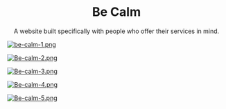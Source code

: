 <h1 align="center">Be Calm</h1>

<p align="center">A website built specifically with people who offer their services in mind.</p>

[![be-calm-1.png](https://i.postimg.cc/50cRFSrh/be-calm-1.png)](https://postimg.cc/qtLLPy4w)

[![Be-calm-2.png](https://i.postimg.cc/VkrgBbXm/Be-calm-2.png)](https://postimg.cc/9D2yc0xn)

[![Be-calm-3.png](https://i.postimg.cc/JhQkb1YR/Be-calm-3.png)](https://postimg.cc/HJVnmCCN)

[![Be-calm-4.png](https://i.postimg.cc/Hnr8DbYL/Be-calm-4.png)](https://postimg.cc/SYpxc2z0)

[![Be-calm-5.png](https://i.postimg.cc/ZnP8DrVy/Be-calm-5.png)](https://postimg.cc/K3z31gXZ)
